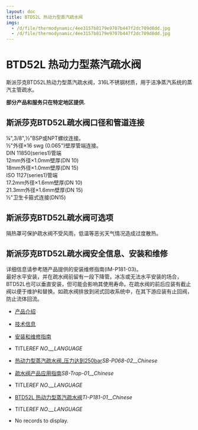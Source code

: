 ```yaml
---
layout: doc
title: BTD52L 热动力型蒸汽疏水阀
imgs:
  - /d/file/thermodynamic/4ee3157b8179e9707b447f2dc709d8dd.jpg
  - /d/file/thermodynamic/4ee3157b8179e9707b447f2dc709d8dd.jpg
---
```


# BTD52L 热动力型蒸汽疏水阀

斯派莎克BTD52L热动力型蒸汽疏水阀，316L不锈钢材质，用于洁净蒸汽系统的蒸汽主管疏水。

**部分产品和服务只在特定地区提供.**

## 斯派莎克BTD52L疏水阀口径和管道连接

¼",3/8",½"BSP或NPT螺纹连接。  
½"外径×16 swg (0.065")壁厚管端连接。  
DIN 11850(series1)管端  
12mm外径×1.0mm壁厚(DN 10)  
18mm外径×1.0mm壁厚(DN 15)  
ISO 1127(series1)管端  
17.2mm外径×1.6mm壁厚(DN 10)  
21.3mm外径×1.6mm壁厚(DN 15)  
½"卫生卡箍式连接(DN15)

## 斯派莎克BTD52L疏水阀可选项

隔热罩可保护疏水阀不受风雨，低温等恶劣天气情况造成过度散热。

## 斯派莎克BTD52L疏水阀安全信息、安装和维修

详细信息请参考随产品提供的安装维修指南(IM-P181-03)。  
最好水平安装，并在疏水阀前留有一段下降管。冰冻或无法水平安装的场合，BTD52L也可以垂直安装，但可能会影响其使用寿命。在疏水阀的前后应装有截止阀以便于维护和替换。如疏水阀排放到闭式回收系统中，在其下游应装有止回阀，防止流体回流。

- [产品介绍](<javascript:navactive(1);>)
- [技术信息](<javascript:navactive(2);>)
- [安装和维修指南](<javascript:navactive(3);>)

- TITLE*REF NO.\_\_LANGUAGE*
- [热动力型蒸汽疏水阀\_压力达到250bar](/d/pdf/SB-P068-02-%E7%83%AD%E5%8A%A8%E5%8A%9B%E5%9E%8B%E8%92%B8%E6%B1%BD%E7%96%8F%E6%B0%B4%E9%98%80_%E5%8E%8B%E5%8A%9B%E8%BE%BE%E5%88%B0250bar.pdf)_SB-P068-02\_\_Chinese_
- [疏水阀产品应用指南](/d/pdf/SB-trap-01-%E7%96%8F%E6%B0%B4%E9%98%80%E4%BA%A7%E5%93%81%E5%BA%94%E7%94%A8%E6%8C%87%E5%8D%97.pdf)_SB-Trap-01\_\_Chinese_

- TITLE*REF NO.\_\_LANGUAGE*
- [BTD52L 热动力型蒸汽疏水阀](/d/pdf/TI-P181-01-BTD52L%20热动力型蒸汽疏水阀.pdf)_TI-P181-01\_\_Chinese_

- TITLE*REF NO.\_\_LANGUAGE*
- No records to display.
